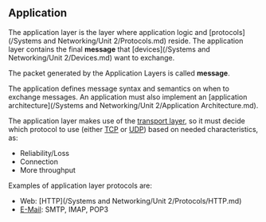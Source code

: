 ## Application

The application layer is the layer where application logic and [protocols](/Systems and Networking/Unit 2/Protocols.md) reside. The application layer contains the final **message** that [devices](/Systems and Networking/Unit 2/Devices.md) want to exchange.

The packet generated by the Application Layers is called **message**.

The application defines message syntax and semantics on when to exchange messages. An application must also implement an [application architecture](/Systems and Networking/Unit 2/Application Architecture.md).

The application layer makes use of the [transport layer](?TK), so it must decide which protocol to use (either [TCP](?TK) or [UDP](?TK)) based on needed characteristics, as:
- Reliability/Loss
- Connection
- More throughput

Examples of application layer protocols are:
- Web: [HTTP](/Systems and Networking/Unit 2/Protocols/HTTP.md)
- [E-Mail](?TK): SMTP, IMAP, POP3
